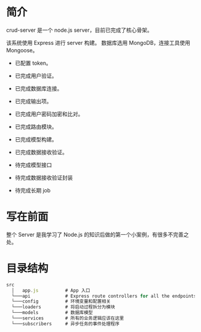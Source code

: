 # 简介

crud-server 是一个 node.js server，目前已完成了核心骨架。

该系统使用 Express 进行 server 构建。
数据库选用 MongoDB，连接工具使用 Mongoose。

- 已配置 token。
- 已完成用户验证。
- 已完成数据库连接。
- 已完成输出项。
- 已完成用户密码加密和比对。
- 已完成路由模块。
- 已完成模型构建。
- 已完成数据接收验证。

- 待完成模型接口
- 待完成数据接收验证封装
- 待完成长期 job

# 写在前面

整个 Server 是我学习了 Node.js 的知识后做的第一个小案例，有很多不完善之处。

# 目录结构

```js
src
  │   app.js          # App 入口
  └───api             # Express route controllers for all the endpoints of the app
  └───config          # 环境变量和配置相关
  └───loaders         # 将启动过程拆分为模块
  └───models          # 数据库模型
  └───services        # 所有的业务逻辑应该在这里
  └───subscribers     # 异步任务的事件处理程序
```
